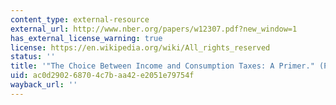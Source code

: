 ```yaml
---
content_type: external-resource
external_url: http://www.nber.org/papers/w12307.pdf?new_window=1
has_external_license_warning: true
license: https://en.wikipedia.org/wiki/All_rights_reserved
status: ''
title: '"The Choice Between Income and Consumption Taxes: A Primer." (PDF)'
uid: ac0d2902-6870-4c7b-aa42-e2051e79754f
wayback_url: ''
---
```

